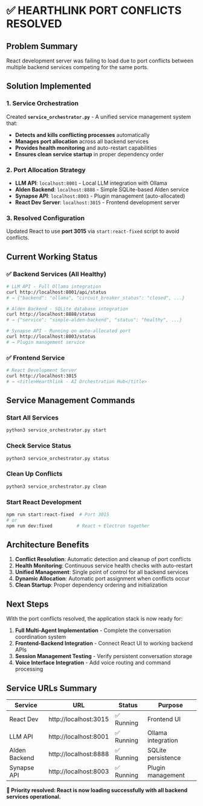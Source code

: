 # ✅ HEARTHLINK PORT CONFLICTS RESOLVED

## Problem Summary
React development server was failing to load due to port conflicts between multiple backend services competing for the same ports.

## Solution Implemented

### 1. Service Orchestration
Created **`service_orchestrator.py`** - A unified service management system that:
- **Detects and kills conflicting processes** automatically
- **Manages port allocation** across all backend services
- **Provides health monitoring** and auto-restart capabilities  
- **Ensures clean service startup** in proper dependency order

### 2. Port Allocation Strategy
- **LLM API**: `localhost:8001` - Local LLM integration with Ollama
- **Alden Backend**: `localhost:8888` - Simple SQLite-based Alden service
- **Synapse API**: `localhost:8003` - Plugin management (auto-allocated)
- **React Dev Server**: `localhost:3015` - Frontend development server

### 3. Resolved Configuration
Updated React to use **port 3015** via `start:react-fixed` script to avoid conflicts.

## Current Working Status

### ✅ Backend Services (All Healthy)
```bash
# LLM API - Full Ollama integration
curl http://localhost:8001/api/status
# → {"backend": "ollama", "circuit_breaker_status": "closed", ...}

# Alden Backend - SQLite database integration  
curl http://localhost:8888/status
# → {"service": "simple-alden-backend", "status": "healthy", ...}

# Synapse API - Running on auto-allocated port
curl http://localhost:8003/status
# → Plugin management service
```

### ✅ Frontend Service
```bash
# React Development Server
curl http://localhost:3015
# → <title>Hearthlink - AI Orchestration Hub</title>
```

## Service Management Commands

### Start All Services
```bash
python3 service_orchestrator.py start
```

### Check Service Status  
```bash
python3 service_orchestrator.py status
```

### Clean Up Conflicts
```bash
python3 service_orchestrator.py clean
```

### Start React Development
```bash
npm run start:react-fixed  # Port 3015
# or
npm run dev:fixed         # React + Electron together
```

## Architecture Benefits

1. **Conflict Resolution**: Automatic detection and cleanup of port conflicts
2. **Health Monitoring**: Continuous service health checks with auto-restart
3. **Unified Management**: Single point of control for all backend services
4. **Dynamic Allocation**: Automatic port assignment when conflicts occur
5. **Clean Startup**: Proper dependency ordering and initialization

## Next Steps

With the port conflicts resolved, the application stack is now ready for:

1. **Full Multi-Agent Implementation** - Complete the conversation coordination system
2. **Frontend-Backend Integration** - Connect React UI to working backend APIs
3. **Session Management Testing** - Verify persistent conversation storage
4. **Voice Interface Integration** - Add voice routing and command processing

## Service URLs Summary

| Service | URL | Status | Purpose |
|---------|-----|--------|---------|
| React Dev | http://localhost:3015 | ✅ Running | Frontend UI |
| LLM API | http://localhost:8001 | ✅ Running | Ollama integration |
| Alden Backend | http://localhost:8888 | ✅ Running | SQLite persistence |
| Synapse API | http://localhost:8003 | ✅ Running | Plugin management |

**🎯 Priority resolved: React is now loading successfully with all backend services operational.**